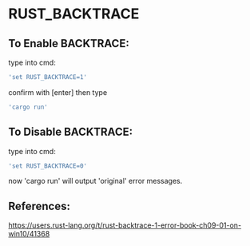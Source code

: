 # RUST_BACKTRACE
## To Enable BACKTRACE:
type into cmd: 
```bash
'set RUST_BACKTRACE=1'
```
confirm with [enter]
then type 
```bash
'cargo run'
```

## To Disable BACKTRACE:
type into cmd: 
```bash
'set RUST_BACKTRACE=0'
```
now 'cargo run' will output 'original' error messages.


## References: 
https://users.rust-lang.org/t/rust-backtrace-1-error-book-ch09-01-on-win10/41368